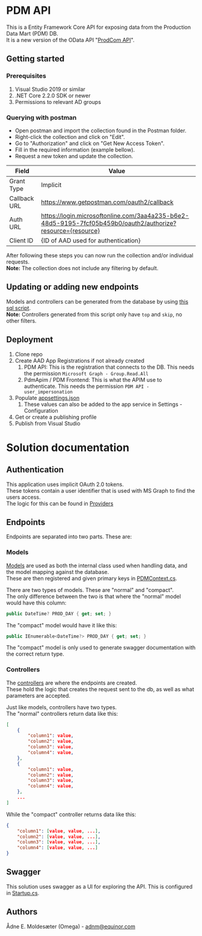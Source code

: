 # PDM API

This is a Entity Framework Core API for exposing data from the Production Data Mart (PDM) DB.  
It is a new version of the OData API "[ProdCom API](https://github.com/equinor/DataLakers/tree/master/projects/PDM/ProdCom)".  

## Getting started

### Prerequisites

1. Visual Studio 2019 or similar
2. .NET Core 2.2.0 SDK or newer
3. Permissions to relevant AD groups

### Querying with postman

- Open postman and import the collection found in the Postman folder.
- Right-click the collection and click on "Edit".
- Go to "Authorization" and click on "Get New Access Token".
- Fill in the required information (example bellow).
- Request a new token and update the collection.

| Field        | Value                                                                                                       |
| ------------ | ----------------------------------------------------------------------------------------------------------- |
| Grant Type   | Implicit                                                                                                    |
| Callback URL | https://www.getpostman.com/oauth2/callback                                                                  |
| Auth URL     | https://login.microsoftonline.com/3aa4a235-b6e2-48d5-9195-7fcf05b459b0/oauth2/authorize?resource={resource} |
| Client ID    | {ID of AAD used for authentication}                                                                         |

After following these steps you can now run the collection and/or individual requests.  
**Note:** The collection does not include any filtering by default.

<!-- TODO: Update baseUrl to the production url when it is ready -->

## Updating or adding new endpoints

Models and controllers can be generated from the database by using [this sql script](https://github.com/equinor/DataLakers/blob/master/tools/scripts/sql/EntityframeworkModelsAndControllers.sql).  
**Note:** Controllers generated from this script only have `top` and `skip`, no other filters.

## Deployment 

1. Clone repo 
2. Create AAD App Registrations if not already created
   1. PDM API: This is the registration that connects to the DB. This needs the permission `Microsoft Graph - Group.Read.All`
   2. PdmApim / PDM Frontend: This is what the APIM use to authenticate. This needs the permission `PDM API - user_impersonation`
3. Populate [appsettings.json](https://github.com/equinor/DataLakers/blob/master/projects/PDM/PDM%20API/PDM%20API/appsettings.json)
   1. These values can also be added to the app service in Settings - Configuration
4. Get or create a publishing profile
5. Publish from Visual Studio

# Solution documentation

## Authentication

This application uses implicit OAuth 2.0 tokens.  
These tokens contain a user identifier that is used with MS Graph to find the users access.  
The logic for this can be found in [Providers](https://github.com/equinor/DataLakers/tree/master/projects/PDM/PDM%20API/PDM%20API/Providers)

## Endpoints

Endpoints are separated into two parts. These are:

### Models

[Models](https://github.com/equinor/DataLakers/tree/master/projects/PDM/PDM%20API/PDM%20API/Models) are used as both the internal class used when handling data, and the model mapping against the database.  
These are then registered and given primary keys in [PDMContext.cs](https://github.com/equinor/DataLakers/blob/master/projects/PDM/PDM%20API/PDM%20API/PDMContext.cs).

There are two types of models. These are "normal" and "compact".  
The only difference between the two is that where the "normal" model would have this column:
```c#
public DateTime? PROD_DAY { get; set; }
```
The "compact" model would have it like this:
```c#
public IEnumerable<DateTime?> PROD_DAY { get; set; }
```

The "compact" model is only used to generate swagger documentation with the correct return type.

### Controllers

The [controllers](https://github.com/equinor/DataLakers/tree/master/projects/PDM/PDM%20API/PDM%20API/Controllers) are where the endpoints are created.  
These hold the logic that creates the request sent to the db, as well as what parameters are accepted.

Just like models, controllers have two types.  
The "normal" controllers return data like this:
```JSON
[
    {
        "column1": value,
        "column2": value,
        "column3": value,
        "column4": value,
    },
    {
        "column1": value,
        "column2": value,
        "column3": value,
        "column4": value,
    },
    ...
]
```

While the "compact" controller returns data like this:
```JSON
{
    "column1": [value, value, ...],
    "column2": [value, value, ...],
    "column3": [value, value, ...],
    "column4": [value, value, ...]
}
``` 

## Swagger

This solution uses swagger as a UI for exploring the API.
This is configured in [Startup.cs](https://github.com/equinor/DataLakers/blob/master/projects/PDM/PDM%20API/PDM%20API/Startup.cs).

## Authors

Ådne E. Moldesæter (Omega) - adnm@equinor.com